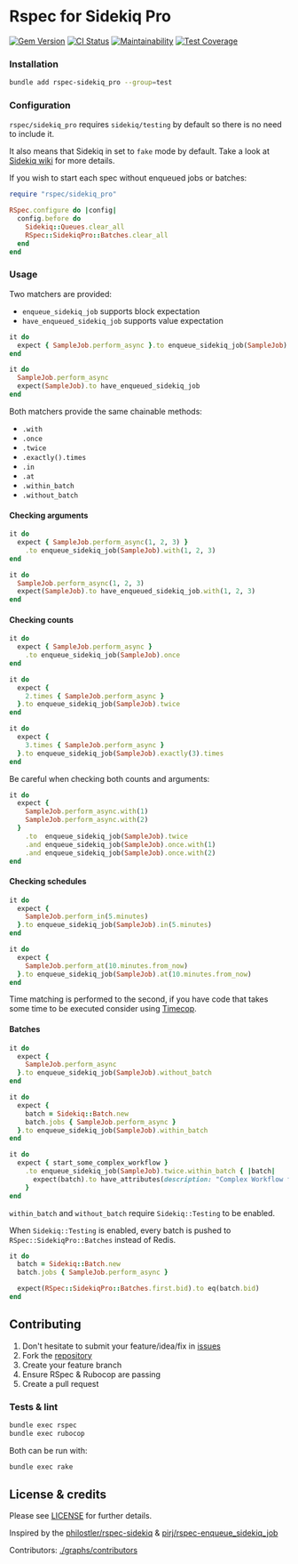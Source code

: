 # Rspec for Sidekiq Pro

[![Gem Version](https://badge.fury.io/rb/rspec-sidekiq_pro.svg)](https://rubygems.org/gems/rspec-sidekiq_pro)
[![CI Status](https://github.com/inkstak/rspec-sidekiq_pro/actions/workflows/ci.yml/badge.svg)](https://github.com/inkstak/rspec-sidekiq_pro/actions/workflows/ci.yml)
[![Maintainability](https://api.codeclimate.com/v1/badges/9bb8b75ea8c66b1a9c94/maintainability)](https://codeclimate.com/github/inkstak/rspec-sidekiq_pro/maintainability)
[![Test Coverage](https://api.codeclimate.com/v1/badges/3de8ad4b1787cdb9ca20/test_coverage)](https://codeclimate.com/github/inkstak/rspec-sidekiq_pro/test_coverage)

### Installation

```bash
bundle add rspec-sidekiq_pro --group=test
```

### Configuration

`rspec/sidekiq_pro` requires `sidekiq/testing` by default so there is no need to include it.

It also means that Sidekiq in set to `fake` mode by default. Take a look at [Sidekiq wiki](https://github.com/mperham/sidekiq/wiki/Testing) for more details.

If you wish to start each spec without enqueued jobs or batches:

```ruby
require "rspec/sidekiq_pro"

RSpec.configure do |config|
  config.before do
    Sidekiq::Queues.clear_all
    RSpec::SidekiqPro::Batches.clear_all
  end
end
```

### Usage

Two matchers are provided:

* `enqueue_sidekiq_job` supports block expectation
* `have_enqueued_sidekiq_job` supports value expectation

```ruby
it do
  expect { SampleJob.perform_async }.to enqueue_sidekiq_job(SampleJob)
end
```
```ruby
it do
  SampleJob.perform_async
  expect(SampleJob).to have_enqueued_sidekiq_job
end
```

Both matchers provide the same chainable methods:

* `.with`
* `.once`
* `.twice`
* `.exactly().times`
* `.in`
* `.at`
* `.within_batch`
* `.without_batch`


#### Checking arguments

```ruby
it do
  expect { SampleJob.perform_async(1, 2, 3) }
    .to enqueue_sidekiq_job(SampleJob).with(1, 2, 3)
end
```
```ruby
it do
  SampleJob.perform_async(1, 2, 3)
  expect(SampleJob).to have_enqueued_sidekiq_job.with(1, 2, 3)
end
```


#### Checking counts

```ruby
it do
  expect { SampleJob.perform_async }
    .to enqueue_sidekiq_job(SampleJob).once
end
```

```ruby
it do
  expect { 
    2.times { SampleJob.perform_async }
  }.to enqueue_sidekiq_job(SampleJob).twice
end
```

```ruby
it do
  expect { 
    3.times { SampleJob.perform_async }
  }.to enqueue_sidekiq_job(SampleJob).exactly(3).times
end
```

Be careful when checking both counts and arguments:

```ruby
it do
  expect { 
    SampleJob.perform_async.with(1)
    SampleJob.perform_async.with(2)
  } 
    .to  enqueue_sidekiq_job(SampleJob).twice
    .and enqueue_sidekiq_job(SampleJob).once.with(1)
    .and enqueue_sidekiq_job(SampleJob).once.with(2)
end
```

#### Checking schedules

```ruby
it do
  expect { 
    SampleJob.perform_in(5.minutes)
  }.to enqueue_sidekiq_job(SampleJob).in(5.minutes)
end
```

```ruby
it do
  expect { 
    SampleJob.perform_at(10.minutes.from_now)
  }.to enqueue_sidekiq_job(SampleJob).at(10.minutes.from_now)
end
```

Time matching is performed to the second, if you have code that takes some time to be executed consider using [Timecop](https://github.com/travisjeffery/timecop).


#### Batches

```ruby
it do
  expect { 
    SampleJob.perform_async
  }.to enqueue_sidekiq_job(SampleJob).without_batch
end
```

```ruby
it do
  expect { 
    batch = Sidekiq::Batch.new
    batch.jobs { SampleJob.perform_async }
  }.to enqueue_sidekiq_job(SampleJob).within_batch
end
```

```ruby
it do
  expect { start_some_complex_workflow }
    .to enqueue_sidekiq_job(SampleJob).twice.within_batch { |batch|
      expect(batch).to have_attributes(description: "Complex Workflow first step")
    }
end
```

`within_batch` and `without_batch` require `Sidekiq::Testing` to be enabled.

When `Sidekiq::Testing` is enabled, every batch is pushed to `RSpec::SidekiqPro::Batches` instead of Redis.

```ruby
it do
  batch = Sidekiq::Batch.new
  batch.jobs { SampleJob.perform_async }

  expect(RSpec::SidekiqPro::Batches.first.bid).to eq(batch.bid)
end
```

## Contributing

1. Don't hesitate to submit your feature/idea/fix in [issues](https://github.com/inkstak/rspec-sidekiq_pro)
2. Fork the [repository](https://github.com/inkstak/rspec-sidekiq_pro)
3. Create your feature branch
4. Ensure RSpec & Rubocop are passing
4. Create a pull request

### Tests & lint

```bash
bundle exec rspec
bundle exec rubocop
```

Both can be run with:

```bash
bundle exec rake
```

## License & credits

Please see [LICENSE](https://github.com/inkstak/rspec-sidekiq_pro/blob/main/LICENSE) for further details.

Inspired by the [philostler/rspec-sidekiq](https://github.com/philostler/rspec-sidekiq/) & [pirj/rspec-enqueue_sidekiq_job](https://github.com/pirj/rspec-enqueue_sidekiq_job)

Contributors: [./graphs/contributors](https://github.com/inkstak/rspec-sidekiq_pro/graphs/contributors)
